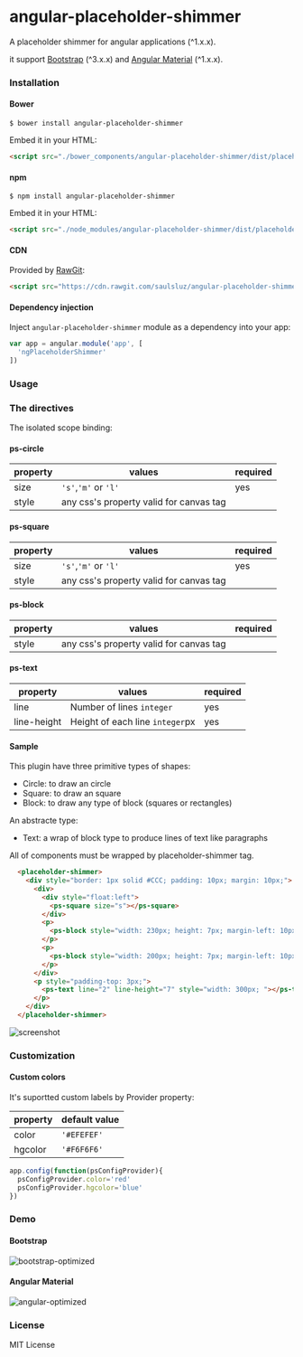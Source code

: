# angular-placeholder-shimmer

A placeholder shimmer for angular applications (^1.x.x).

it support [Bootstrap](https://getbootstrap.com/) (^3.x.x) and [Angular Material](https://material.angularjs.org/) (^1.x.x).

### Installation

#### Bower

`$ bower install angular-placeholder-shimmer`

Embed it in your HTML:

```html
<script src="./bower_components/angular-placeholder-shimmer/dist/placeholder-shimmer.min.js"></script>
```

#### npm

`$ npm install angular-placeholder-shimmer`

Embed it in your HTML:

```html
<script src="./node_modules/angular-placeholder-shimmer/dist/placeholder-shimmer.min.js"></script>
```

#### CDN

Provided by [RawGit](https://rawgit.com/):

```html
<script src="https://cdn.rawgit.com/saulsluz/angular-placeholder-shimmer/594a8fe7/js/placeholder-shimmer.js"></script>
```

#### Dependency injection

Inject `angular-placeholder-shimmer` module as a dependency into your app:

```js
var app = angular.module('app', [
  'ngPlaceholderShimmer'
])
```

### Usage

### The directives

The isolated scope binding:

#### ps-circle

|          property      |             values           | required |
| ---------------------- | ------------------------------------- | -------- |
| size                   |           `'s'`,`'m'` or `'l'`        |   yes    |
| style                  | any css's property valid for canvas tag |          |

#### ps-square

|          property      |             values           | required |
| ---------------------- | ------------------------------------- | -------- |
| size                   |           `'s'`,`'m'` or `'l'`        |   yes    |
| style                  | any css's property valid for canvas tag |        |

#### ps-block

|          property      |             values           | required |
| ---------------------- | ------------------------------------- | -------- |
| style                  | any css's property valid for canvas tag |        |

#### ps-text

|          property      |             values           | required |
| ---------------------- | ------------------------------------- | -------- |
| line                   | Number of lines `integer` |     yes     |
| line-height            | Height of each line `integer`px |     yes     |


#### Sample

This plugin have three primitive types of shapes:

- Circle: to draw an circle
- Square: to draw an square
- Block: to draw any type of block (squares or rectangles)

An abstracte type:

- Text: a wrap of block type to produce lines of text like paragraphs

All of components must be wrapped by placeholder-shimmer tag.

```html
  <placeholder-shimmer>
    <div style="border: 1px solid #CCC; padding: 10px; margin: 10px;">
      <div>
        <div style="float:left">
          <ps-square size="s"></ps-square>
        </div>
        <p>
          <ps-block style="width: 230px; height: 7px; margin-left: 10px; margin-top: 10px;"></ps-block>
        </p>
        <p>
          <ps-block style="width: 200px; height: 7px; margin-left: 10px;"></ps-block>
        </p>
      </div>
      <p style="padding-top: 3px;">
        <ps-text line="2" line-height="7" style="width: 300px; "></ps-text>
      </p>
    </div>
  </placeholder-shimmer>
```

![screenshot](https://user-images.githubusercontent.com/2475044/28717979-585f4e8c-737a-11e7-9342-2381a1a0a91d.png)

### Customization

#### Custom colors

It's suportted custom labels by Provider property:

|   property       |          default value             |
| ---------------- | ---------------------------------- |
| color     | `'#EFEFEF'` |
| hgcolor   | `'#F6F6F6'` |

```js
app.config(function(psConfigProvider){
  psConfigProvider.color='red'
  psConfigProvider.hgcolor='blue'
})
```

### Demo

#### Bootstrap
![bootstrap-optimized](https://user-images.githubusercontent.com/2475044/28689869-7e7592d0-72ed-11e7-85a8-67e466a4a365.gif)

#### Angular Material
![angular-optimized](https://user-images.githubusercontent.com/2475044/28689868-7e71196c-72ed-11e7-9b4a-6bf2f4b6ab8b.gif)

### License

MIT License
